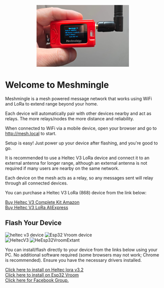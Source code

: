 <head>
    <meta charset="UTF-8">
    <meta name="viewport" content="width=device-width, initial-scale=1.0">
</head>
<body>
    <div class="container">
        <center><img src="heltecv32.jpg" alt="heltec v3.2 device" width="300" height="200"></center>
        <h1>Welcome to Meshmingle</h1>
        <p>Meshmingle is a mesh powered message network that works using WiFi and LoRa to extend range beyond your home.</p>
        <p>Each device will automatically pair with other devices nearby and act as relays. The more relays/nodes the more distance and reliability.</p>
        <p>When connected to WiFi via a mobile device, open your browser and go to <a href="http://mesh.local">http://mesh.local</a> to start.</p>
        <p>Setup is easy! Just power up your device after flashing, and you're good to go.</p>
        <p>It is recommended to use a Heltec V3 LoRa device and connect it to an external antenna for longer range, although an external antenna is not required if many users are nearby on the same network.</p>
        <p>Each device on the mesh acts as a relay, so any messages sent will relay through all connected devices.</p>
        <p>You can purchase a Heltec V3 LoRa (868) device from the link below:</p>
            <a href="https://www.amazon.co.uk/Module-Device-Antenna-Protection-Interface/dp/B0DP4L4LFD/ref=asc_df_B0DP4KWT5V?mcid=f91aa337895932af880d64e9bba921be&hvocijid=437266569732569608-B0DP4KWT5V-&hvexpln=74&tag=googshopuk-21&linkCode=df0&hvadid=696285193871&hvpos=&hvnetw=g&hvrand=437266569732569608&hvpone=&hvptwo=&hvqmt=&hvdev=c&hvdvcmdl=&hvlocint=&hvlocphy=1006643&hvtargid=pla-2281435176698&gad_source=1&th=1">Buy Heltec V3 Complete Kit Amazon</a>
    <br>
        <a href="https://www.aliexpress.com/item/1005008177147021.html" class="button" target="_blank">Buy Heltec V3 LoRa AliExpress</a>
        <h2>Flash Your Device</h2>
        <img src="heltecv3.jpg" alt="heltec v3 device" width="300" height="200">
        <img src="Esp32Vroom.jpg" alt="Esp32 Vroom device" width="300" height="200">
        <br>
        <img src="HeltecV3b.jpg" alt="HeltecV3" width="300" height="200">
        <img src="Esp32VroomExtAnt.jpg" alt="HeEsp32VroomExtant" width="300" height="200">
        <p>You can install/flash directly to your device from the links below using your PC. No additional software required (some browsers may not work; Chrome is recommended). Ensure you have the necessary drivers installed.</p>
        <a href="https://djcasper1975.github.io/Meshmingle/HeltecV3flash.html" class="button">Click here to install on Heltec lora v3.2</a>
        <br>
        <a href="https://djcasper1975.github.io/Meshmingle/ESP32VroomFlash.html" class="button">Click here to install on Esp32 Vroom</a>
        <br>
        <a href="https://www.facebook.com/groups/903502501920003">Click here for Facebook Group.</a>                                                                                           
    </div>
</body>
